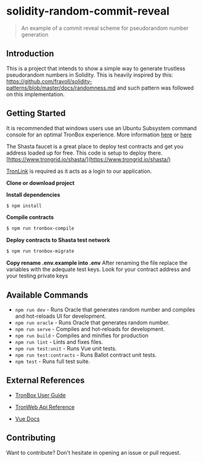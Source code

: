 
# solidity-random-commit-reveal

> An example of a commit reveal scheme for pseudorandom number generation

## Introduction

This is a project that intends to show a simple way to generate trustless pseudorandom numbers in Solidity. This is heavily inspired by this: https://github.com/fravoll/solidity-patterns/blob/master/docs/randomness.md and such pattern was followed on this implementation.
  
## Getting Started

It is recommended that windows users use an Ubuntu Subsystem command console for an optimal TronBox experience. More information [here](https://developers.tron.network/docs/tron-box-user-guide) or [here](https://docs.microsoft.com/en-us/windows/wsl/install-win10)

The Shasta faucet is a great place to deploy test contracts and get you address loaded up for free. This code is setup to deploy there.
[https://www.trongrid.io/shasta/](https://www.trongrid.io/shasta/)

[TronLink](https://www.tronlink.org/) is required as it acts as a login to our application.

**Clone or download project**

**Install dependencies**
```sh
$ npm install
```
**Compile contracts**
```sh
$ npm run tronbox-compile
```
**Deploy contracts to Shasta test network**
```sh
$ npm run tronbox-migrate
```
**Copy rename .env.example into .env**
After renaming the file replace the variables with the adequate test keys. Look for your contract address and your testing private keys

## Available Commands

-  `npm run dev` - Runs Oracle that generates random number and compiles and hot-reloads UI for development.
-  `npm run oracle` - Runs Oracle that generates random number.
-  `npm run serve` - Compiles and hot-reloads for development.
-  `npm run build` - Compiles and minifies for production
-  `npm run lint` - Lints and fixes files.
-  `npm run test:unit` - Runs Vue unit tests.
- `npm run test:contracts` - Runs Ballot contract unit tests.
- `npm test` - Runs full test suite.


## External References

-  [TronBox User Guide](https://developers.tron.network/docs/tron-box-user-guide)

-  [TronWeb Api Reference ](https://developers.tron.network/reference#tronweb-object-1)

-  [Vue Docs](https://vuejs.org/v2/guide/index.html)

## Contributing

Want to contribute? Don't hesitate in opening an issue or pull request.